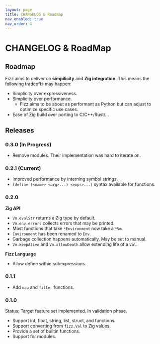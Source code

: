 ```yaml
---
layout: page
title: CHANGELOG & Roadmap
nav_enabled: true
nav_order: 4
---
```


# CHANGELOG & RoadMap

## Roadmap

Fizz aims to deliver on **simpilicity** and **Zig integration**. This means the
following tradeoffs may happen:

- Simplicity over expressiveness.
- Simplicity over performance.
  - Fizz aims to be about as performant as Python but can adjust to optimize
    specific use cases.
- Ease of Zig build over porting to C/C++/Rust/...

## Releases

### 0.3.0 (In Progress)

- Remove modules. Their implementation was hard to iterate on.

### 0.2.1 (Current)

- Improved performance by interning symbol strings.
- `(define (<name> <arg>...) <expr>...)` syntax available for functions.

### 0.2.0

**Zig API**

- `Vm.evalStr` returns a Zig type by default.
- `Vm.env.errors` collects errors that may be printed.
- Most functions that take `*Environment` now take a `*Vm`.
- `Environment` has been renamed to `Env`.
- Garbage collection happens automatically. May be set to manual.
- `Vm.keepAlive` and `Vm.allowDeath` allow extending life of a `Val`.

**Fizz Language**

- Allow define within subexpressions.

### 0.1.1

- Add `map` and `filter` functions.

### 0.1.0

Status: Target feature set implemented. In validation phase.

- Support int, float, string, list, struct, and functions.
- Support converting from `fizz.Val` to Zig values.
- Provide a set of builtin functions.
- Support for modules.

